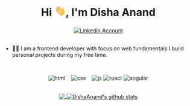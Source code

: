 <h1 align="center">Hi <img src="https://raw.githubusercontent.com/ABSphreak/ABSphreak/master/gifs/Hi.gif" width="30px">, I'm Disha Anand</h1>
<h3 align="center"></h3>

<div align=center>
  <a href="https://www.linkedin.com/in/disha-anand-80bb481b2"><img src="https://cdn.worldvectorlogo.com/logos/linkedin-icon-2.svg" title="Linkedin" alt="Linkedin Account" width="30"/></a>
  <br><br>
<!--  <p><img src="https://komarev.com/ghpvc/?username=sadanandpai" alt="sadanandpai" /></p> -->
</div>

- 👨‍💻 I am a frontend developer with focus on web fundamentals.I build personal projects during my free time.

<br>

<p align="center">
  <img src="https://upload.wikimedia.org/wikipedia/commons/thumb/6/61/HTML5_logo_and_wordmark.svg/2048px-HTML5_logo_and_wordmark.svg.png" alt="html" width="auto" height="40">&nbsp;&nbsp;&nbsp;
  <img src='https://upload.wikimedia.org/wikipedia/commons/thumb/d/d5/CSS3_logo_and_wordmark.svg/1200px-CSS3_logo_and_wordmark.svg.png' alt="css" width="auto" height="40">&nbsp;&nbsp;&nbsp;
  <img src='https://upload.wikimedia.org/wikipedia/commons/6/6a/JavaScript-logo.png' height='40' width='auto' alt="js">
  <img src="https://upload.wikimedia.org/wikipedia/commons/thumb/a/a7/React-icon.svg/1280px-React-icon.svg.png" alt="react" width="auto" height="40"/>
  <img src="https://angular.io/assets/images/logos/angular/angular.svg" alt="angular" width="40" height="40"/>
<p align="center">
  
<br>
  
<a href="https://github.com/DishaAnand/github-readme-stats">
  <img align="center" src="https://github-readme-stats.vercel.app/api/top-langs/?username=DishaAnand&theme=radical&hide=glsl,python" />
</a>
<a href="https://github.com/anuraghazra/github-readme-stats">
  <img align="center" src="https://github-readme-stats.vercel.app/api?username=DishaAnand&show_icons=true&theme=radical&line_height=27" alt="DishaAnand's github stats" />
</a>
